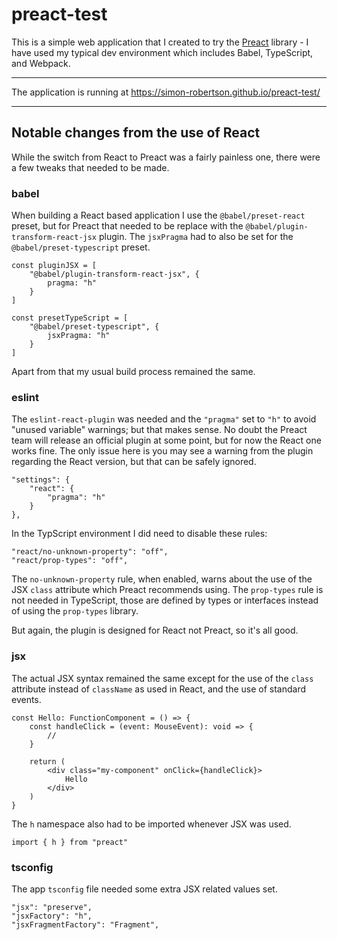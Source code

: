 # preact-test

This is a simple web application that I created to try the [Preact](https://github.com/preactjs/preact) library - I have used my typical dev environment which includes Babel, TypeScript, and Webpack.

---

The application is running at https://simon-robertson.github.io/preact-test/

---

## Notable changes from the use of React

While the switch from React to Preact was a fairly painless one, there were a few tweaks that needed to be made.

### babel

When building a React based application I use the `@babel/preset-react` preset, but for Preact that needed to be replace with the `@babel/plugin-transform-react-jsx` plugin. The `jsxPragma` had to also be set for the `@babel/preset-typescript` preset.

```
const pluginJSX = [
    "@babel/plugin-transform-react-jsx", {
        pragma: "h"
    }
]

const presetTypeScript = [
    "@babel/preset-typescript", {
        jsxPragma: "h"
    }
]
```

Apart from that my usual build process remained the same.

### eslint

The `eslint-react-plugin` was needed and the `"pragma"` set to `"h"` to avoid "unused variable" warnings; but that makes sense. No doubt the Preact team will release an official plugin at some point, but for now the React one works fine. The only issue here is you may see a warning from the plugin regarding the React version, but that can be safely ignored.

```
"settings": {
    "react": {
        "pragma": "h"
    }
},
```

In the TypScript environment I did need to disable these rules:

```
"react/no-unknown-property": "off",
"react/prop-types": "off",
```

The `no-unknown-property` rule, when enabled, warns about the use of the JSX `class` attribute which Preact recommends using. The `prop-types` rule is not needed in TypeScript, those are defined by types or interfaces instead of using the `prop-types` library.

But again, the plugin is designed for React not Preact, so it's all good.

### jsx

The actual JSX syntax remained the same except for the use of the `class` attribute instead of `className` as used in React, and the use of standard events.

```
const Hello: FunctionComponent = () => {
    const handleClick = (event: MouseEvent): void => {
        //
    }

    return (
        <div class="my-component" onClick={handleClick}>
            Hello
        </div>
    )
}
```

The `h` namespace also had to be imported whenever JSX was used.

```
import { h } from "preact"
```

### tsconfig

The app `tsconfig` file needed some extra JSX related values set.

```
"jsx": "preserve",
"jsxFactory": "h",
"jsxFragmentFactory": "Fragment",
```
